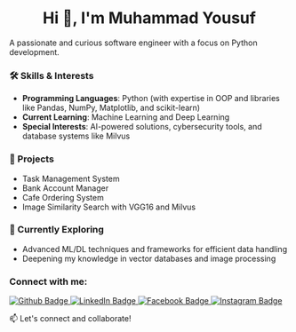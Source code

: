 <h1 align="center">Hi 👋, I'm Muhammad Yousuf</h1>

A passionate and curious software engineer with a focus on Python development.  

### 🛠️ Skills & Interests  
- **Programming Languages**: Python (with expertise in OOP and libraries like Pandas, NumPy, Matplotlib, and scikit-learn)  
- **Current Learning**: Machine Learning and Deep Learning  
- **Special Interests**: AI-powered solutions, cybersecurity tools, and database systems like Milvus  

### 🚀 Projects  
- Task Management System  
- Bank Account Manager  
- Cafe Ordering System  
- Image Similarity Search with VGG16 and Milvus  

### 🌱 Currently Exploring  
- Advanced ML/DL techniques and frameworks for efficient data handling  
- Deepening my knowledge in vector databases and image processing

### Connect with me:
<div id="badges">
  <a href="https://github.com/hafizmyousuf">
    <img src="https://img.shields.io/badge/Github-white?style=for-the-badge&logo=Github&logoColor=black" alt="Github Badge"/>
  </a>
  <a href="https://www.linkedin.com/in/sheikh-muhammad-yousuf-84ba24217/">
    <img src="https://img.shields.io/badge/LinkedIn-blue?style=for-the-badge&logo=linkedin&logoColor=white" alt="LinkedIn Badge"/>
  </a>
   <a href="https://www.facebook.com/profile.php?id=100055155228017">
    <img src="https://img.shields.io/badge/Facebook-blue?style=for-the-badge&logo=facebook&logoColor=white" alt="Facebook Badge"/>
  </a>
  <a href="https://www.instagram.com/yousuf_sh3ikh">
    <img src="https://img.shields.io/badge/Instagram-purple?style=for-the-badge&logo=instagram&logoColor=white" alt="Instagram Badge"/>
  </a>


</div>

📫 Let's connect and collaborate!
